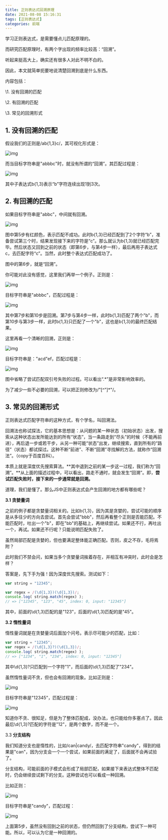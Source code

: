 ```yaml
---
title: 正则表达式回溯原理
date: 2021-08-08 15:16:31
tags: [正则表达式]
categories: 前端
---
```


学习正则表达式，是需要懂点儿匹配原理的。

而研究匹配原理时，有两个字出现的频率比较高：“回溯”。

听起来挺高大上，确实还有很多人对此不明不白的。

因此，本文就简单扼要地说清楚回溯到底是什么东西。

内容包括：

\1. 没有回溯的匹配

\2. 有回溯的匹配

\3. 常见的回溯形式

## 1. 没有回溯的匹配

假设我们的正则是/ab{1,3}c/，其可视化形式是：

![img](https://pic2.zhimg.com/80/v2-04def5e967e316f2b7ea3d938fa364f5_1440w.png)

而当目标字符串是"abbbc"时，就没有所谓的“回溯”。其匹配过程是：

![img](https://pic3.zhimg.com/80/v2-c243a389665b1ffbc0c33cf11143d8aa_1440w.png)

其中子表达式b{1,3}表示“b”字符连续出现1到3次。

## 2. 有回溯的匹配

如果目标字符串是"abbc"，中间就有回溯。

![img](https://pic2.zhimg.com/80/v2-3ed842f1e3360394e59e184accac20a1_1440w.png)

图中第5步有红颜色，表示匹配不成功。此时b{1,3}已经匹配到了2个字符“b”，准备尝试第三个时，结果发现接下来的字符是“c”。那么就认为b{1,3}就已经匹配完毕。然后状态又回到之前的状态（即第6步，与第4步一样），最后再用子表达式c，去匹配字符“c”。当然，此时整个表达式匹配成功了。

图中的第6步，就是“回溯”。

你可能对此没有感觉，这里我们再举一个例子。正则是：

![img](https://pic2.zhimg.com/80/v2-37ddc7efcb74a43a55bd61b5578b7345_1440w.png)

目标字符串是"abbbc"，匹配过程是：

![img](https://pic4.zhimg.com/80/v2-946e41a0f5167f52304ca2ff821f8247_1440w.png)

其中第7步和第10步是回溯。第7步与第4步一样，此时b{1,3}匹配了两个"b"，而第10步与第3步一样，此时b{1,3}只匹配了一个"b"，这也是b{1,3}的最终匹配结果。



这里再看一个清晰的回溯，正则是：

![img](https://pic3.zhimg.com/80/v2-98683749bfa64fac3f0b502b75142cea_1440w.png)



目标字符串是："acd"ef，匹配过程是：



![img](https://pic1.zhimg.com/80/v2-c893d2c3fcaad88c7de4dbf52540d4fc_1440w.png)

图中省略了尝试匹配双引号失败的过程。可以看出“.*”是非常影响效率的。



为了减少一些不必要的回溯，可以把正则修改为/"[^"]*"/。

## 3. 常见的回溯形式

正则表达式匹配字符串的这种方式，有个学名，叫回溯法。

回溯法也称试探法，它的基本思想是：从问题的某一种状态（初始状态）出发，搜索从这种状态出发所能达到的所有“状态”，当一条路走到“尽头”的时候（不能再前进），再后退一步或若干步，从另一种可能“状态”出发，继续搜索，直到所有的“路径”（状态）都试探过。这种不断“前进”、不断“回溯”寻找解的方法，就称作“回溯法”。（copy于百度百科）。

本质上就是深度优先搜索算法。**其中退到之前的某一步这一过程，我们称为“回溯”。**从上面的描述过程中，可以看出，路走不通时，就会发生“回溯”。即，**尝试匹配失败时，接下来的一步通常就是回溯。**

道理，我们是懂了。那么JS中正则表达式会产生回溯的地方都有哪些呢？

**3.1 贪婪量词**

之前的例子都是贪婪量词相关的。比如b{1,3}，因为其是贪婪的，尝试可能的顺序是从多往少的方向去尝试。首先会尝试"bbb"，然后再看整个正则是否能匹配。不能匹配时，吐出一个"b"，即在"bb"的基础上，再继续尝试。如果还不行，再吐出一个，再试。如果还不行呢？只能说明匹配失败了。

虽然局部匹配是贪婪的，但也要满足整体能正确匹配。否则，皮之不存，毛将焉附？

此时我们不禁会问，如果当多个贪婪量词挨着存在，并相互有冲突时，此时会是怎样？

答案是，先下手为强！因为深度优先搜索。测试如下：

```js
var string = "12345";

var regex = /(\d{1,3})(\d{1,3})/;
console.log( string.match(regex) );
// => ["12345", "123", "45", index: 0, input: "12345"]
```

其中，前面的\d{1,3}匹配的是"123"，后面的\d{1,3}匹配的是"45"。

**3.2 惰性量词**

惰性量词就是在贪婪量词后面加个问号。表示尽可能少的匹配，比如：

```js
var string = "12345";
var regex = /(\d{1,3}?)(\d{1,3})/;
console.log( string.match(regex) );
// => ["1234", "1", "234", index: 0, input: "12345"]
```

其中\d{1,3}?只匹配到一个字符"1"，而后面的\d{1,3}匹配了"234"。

虽然惰性量词不贪，但也会有回溯的现象。比如正则是：

![img](https://pic2.zhimg.com/80/v2-c4d1875ca917904b976798803598a721_1440w.png)



目标字符串是"12345"，匹配过程是：

![img](https://pic2.zhimg.com/80/v2-4bdddc108169c5ccc7968cd2307c3a69_1440w.png)



知道你不贪、很知足，但是为了整体匹配成，没办法，也只能给你多塞点了。因此最后\d{1,3}?匹配的字符是"12"，是两个数字，而不是一个。

3.3 **分支结构**

我们知道分支也是惰性的，比如/can|candy/，去匹配字符串"candy"，得到的结果是"can"，因为分支会一个一个尝试，如果前面的满足了，后面就不会再试验了。



分支结构，可能前面的子模式会形成了局部匹配，如果接下来表达式整体不匹配时，仍会继续尝试剩下的分支。这种尝试也可以看成一种回溯。



比如正则：

![img](https://pic2.zhimg.com/80/v2-f8028595340eeec2a5a5e93a93e4116d_1440w.png)



目标字符串是"candy"，匹配过程：

![img](https://pic2.zhimg.com/80/v2-6802fdf7edc0d086fb8793937ba9452d_1440w.png)



上面第5步，虽然没有回到之前的状态，但仍然回到了分支结构，尝试下一种可能。所以，可以认为它是一种回溯的。